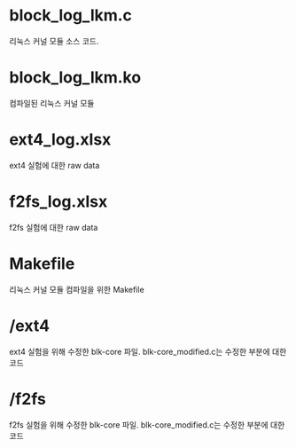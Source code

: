 # block_log_lkm.c
리눅스 커널 모듈 소스 코드.

# block_log_lkm.ko
컴파일된 리눅스 커널 모듈

# ext4_log.xlsx
ext4 실험에 대한 raw data

# f2fs_log.xlsx
f2fs 실험에 대한 raw data

# Makefile
리눅스 커널 모듈 컴파일을 위한 Makefile

# /ext4
ext4 실험을 위해 수정한 blk-core 파일. blk-core_modified.c는 수정한 부분에 대한 코드

# /f2fs
f2fs 실험을 위해 수정한 blk-core 파일. blk-core_modified.c는 수정한 부분에 대한 코드
